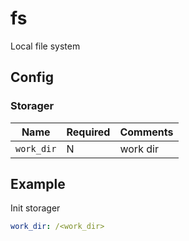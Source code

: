 # fs

Local file system

## Config

### Storager

| Name       | Required | Comments |
| ---------- | -------- | -------- |
| `work_dir` | N        | work dir |

## Example

Init storager

```yaml
work_dir: /<work_dir>
```
